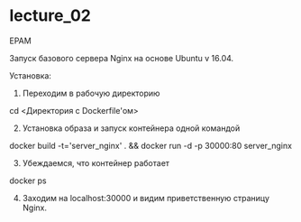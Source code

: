 # lecture_02
EPAM

Запуск базового сервера Nginx на основе Ubuntu v 16.04.

Установка:

1. Переходим в рабочую директорию

  cd <Директория с Dockerfile'ом>

2. Установка образа и запуск контейнера одной командой

  docker build -t='server_nginx' . && docker run -d -p 30000:80 server_nginx

3. Убеждаемся, что контейнер работает

  docker ps
  
4. Заходим на localhost:30000 и видим приветственную страницу Nginx.

